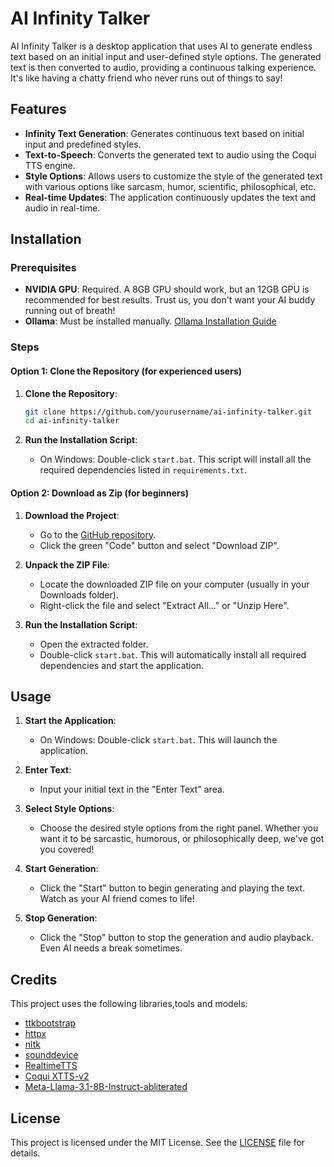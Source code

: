 # AI Infinity Talker

AI Infinity Talker is a desktop application that uses AI to generate endless text based on an initial input and user-defined style options. The generated text is then converted to audio, providing a continuous talking experience. It's like having a chatty friend who never runs out of things to say!

## Features

- **Infinity Text Generation**: Generates continuous text based on initial input and predefined styles.
- **Text-to-Speech**: Converts the generated text to audio using the Coqui TTS engine.
- **Style Options**: Allows users to customize the style of the generated text with various options like sarcasm, humor, scientific, philosophical, etc.
- **Real-time Updates**: The application continuously updates the text and audio in real-time.

## Installation

### Prerequisites

- **NVIDIA GPU**: Required. A 8GB GPU should work, but an 12GB GPU is recommended for best results. Trust us, you don't want your AI buddy running out of breath!
- **Ollama**: Must be installed manually. [Ollama Installation Guide](https://www.ollama.ai/docs/installation)

### Steps

#### Option 1: Clone the Repository (for experienced users)

1. **Clone the Repository**:
    ```bash
    git clone https://github.com/yourusername/ai-infinity-talker.git
    cd ai-infinity-talker
    ```

2. **Run the Installation Script**:
    - On Windows:
        Double-click `start.bat`. This script will install all the required dependencies listed in `requirements.txt`.

#### Option 2: Download as Zip (for beginners)

1. **Download the Project**:
    - Go to the [GitHub repository](https://github.com/yourusername/ai-infinity-talker).
    - Click the green "Code" button and select "Download ZIP".

2. **Unpack the ZIP File**:
    - Locate the downloaded ZIP file on your computer (usually in your Downloads folder).
    - Right-click the file and select "Extract All..." or "Unzip Here".

3. **Run the Installation Script**:
    - Open the extracted folder.
    - Double-click `start.bat`. This will automatically install all required dependencies and start the application.

## Usage

1. **Start the Application**:
    - On Windows:
        Double-click `start.bat`. This will launch the application.

2. **Enter Text**:
    - Input your initial text in the "Enter Text" area.

3. **Select Style Options**:
    - Choose the desired style options from the right panel. Whether you want it to be sarcastic, humorous, or philosophically deep, we've got you covered!

4. **Start Generation**:
    - Click the "Start" button to begin generating and playing the text. Watch as your AI friend comes to life!

5. **Stop Generation**:
    - Click the "Stop" button to stop the generation and audio playback. Even AI needs a break sometimes.

## Credits

This project uses the following libraries,tools and models:

- [ttkbootstrap](https://github.com/israel-dryer/ttkbootstrap)
- [httpx](https://www.python-httpx.org/)
- [nltk](https://www.nltk.org/)
- [sounddevice](https://python-sounddevice.readthedocs.io/)
- [RealtimeTTS](https://github.com/KoljaB/RealtimeTTS)
- [Coqui XTTS-v2](https://huggingface.co/coqui/XTTS-v2)
- [Meta-Llama-3.1-8B-Instruct-abliterated](https://huggingface.co/mlabonne/Meta-Llama-3.1-8B-Instruct-abliterated)

## License

This project is licensed under the MIT License. See the [LICENSE](LICENSE) file for details.

